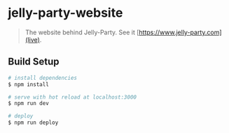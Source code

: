 # jelly-party-website

> The website behind Jelly-Party. See it [https://www.jelly-party.com](live).

## Build Setup

```bash
# install dependencies
$ npm install

# serve with hot reload at localhost:3000
$ npm run dev

# deploy
$ npm run deploy
```

